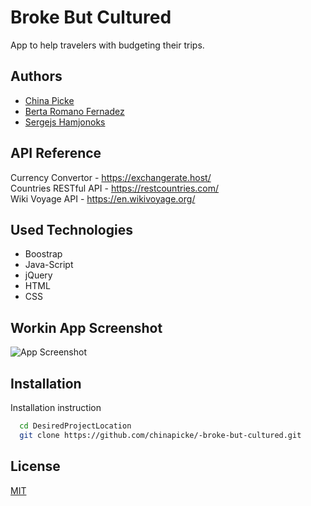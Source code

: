 
# Broke But Cultured

App to help travelers with budgeting their trips.


## Authors

- [China Picke](https://github.com/chinapicke)
- [Berta Romano Fernadez](https://github.com/berta-rf)
- [Sergejs Hamjonoks](https://github.com/HereToTroll)

## API Reference

Currency Convertor - https://exchangerate.host/  
Countries RESTful API - https://restcountries.com/  
Wiki Voyage API - https://en.wikivoyage.org/


## Used Technologies
* Boostrap  
* Java-Script  
* jQuery  
* HTML
* CSS

## Workin App Screenshot

![App Screenshot](https://via.placeholder.com/468x300?text=App+Screenshot+Here)


## Installation

Installation instruction

```bash
  cd DesiredProjectLocation
  git clone https://github.com/chinapicke/-broke-but-cultured.git
```
    
## License

[MIT](https://choosealicense.com/licenses/mit/)

